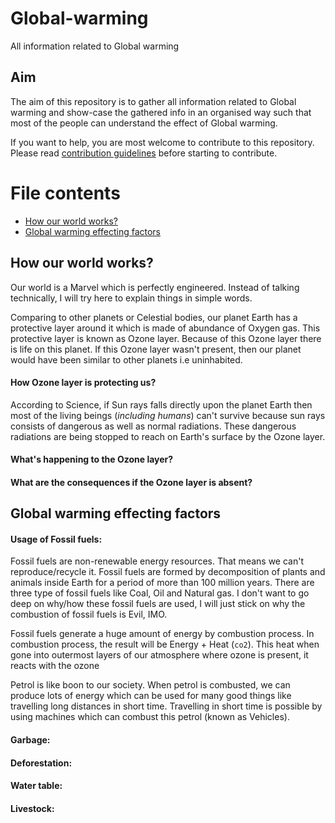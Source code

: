 # Global-warming
All information related to Global warming

## Aim

The aim of this repository is to gather all information related to Global warming and show-case the gathered info in an organised way such that most of the people can understand the effect of Global warming.

If you want to help, you are most welcome to contribute to this repository. Please read [contribution guidelines](/contribution.md) before starting to contribute.



# File contents

- [How our world works?](#how-our-world-works)
- [Global warming effecting factors](#global-warming-effecting-factors)


## How our world works?

Our world is a Marvel which is perfectly engineered. Instead of talking technically, I will try here to explain things in simple words.

Comparing to other planets or Celestial bodies, our planet Earth has a protective layer around it which is made of abundance of Oxygen gas. This protective layer is known as Ozone layer. Because of this Ozone layer there is life on this planet. If this Ozone layer wasn't present, then our planet would have been similar to other planets i.e uninhabited.

#### How Ozone layer is protecting us?

According to Science, if Sun rays falls directly upon the planet Earth then most of the living beings (_including humans_) can't survive because sun rays consists of dangerous as well as normal radiations. These dangerous radiations are being stopped to reach on Earth's surface by the Ozone layer.

#### What's happening to the Ozone layer?

#### What are the consequences if the Ozone layer is absent?

## Global warming effecting factors


#### Usage of Fossil fuels:

Fossil fuels are non-renewable energy resources. That means we can't reproduce/recycle it. Fossil fuels are formed by decomposition of plants and animals inside Earth for a period of more than 100 million years. There are three type of fossil fuels like Coal, Oil and Natural gas. I don't want to go deep on why/how these fossil fuels are used, I will just stick on why the combustion of fossil fuels is Evil, IMO.

Fossil fuels generate a huge amount of energy by combustion process. In combustion process, the result will be Energy + Heat (`co2`). This heat when gone into outermost layers of our atmosphere where ozone is present, it reacts with the ozone

Petrol is like boon to our society. When petrol is combusted, we can produce lots of energy which can be used for many good things like travelling long distances in short time. Travelling in short time is possible by using machines which can combust this petrol (known as Vehicles).

#### Garbage:

#### Deforestation:

#### Water table:

#### Livestock:

